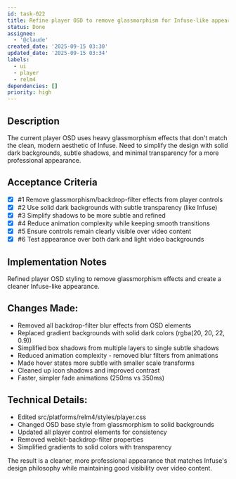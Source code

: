 ```yaml
---
id: task-022
title: Refine player OSD to remove glassmorphism for Infuse-like appearance
status: Done
assignee:
  - '@claude'
created_date: '2025-09-15 03:30'
updated_date: '2025-09-15 03:34'
labels:
  - ui
  - player
  - relm4
dependencies: []
priority: high
---
```


## Description

The current player OSD uses heavy glassmorphism effects that don't match the clean, modern aesthetic of Infuse. Need to simplify the design with solid dark backgrounds, subtle shadows, and minimal transparency for a more professional appearance.

## Acceptance Criteria
<!-- AC:BEGIN -->
- [x] #1 Remove glassmorphism/backdrop-filter effects from player controls
- [x] #2 Use solid dark backgrounds with subtle transparency (like Infuse)
- [x] #3 Simplify shadows to be more subtle and refined
- [x] #4 Reduce animation complexity while keeping smooth transitions
- [x] #5 Ensure controls remain clearly visible over video content
- [x] #6 Test appearance over both dark and light video backgrounds
<!-- AC:END -->

## Implementation Notes

Refined player OSD styling to remove glassmorphism effects and create a cleaner Infuse-like appearance.

## Changes Made:
- Removed all backdrop-filter blur effects from OSD elements
- Replaced gradient backgrounds with solid dark colors (rgba(20, 20, 22, 0.9))
- Simplified box shadows from multiple layers to single subtle shadows
- Reduced animation complexity - removed blur filters from animations
- Made hover states more subtle with smaller scale transforms
- Cleaned up icon shadows and improved contrast
- Faster, simpler fade animations (250ms vs 350ms)

## Technical Details:
- Edited src/platforms/relm4/styles/player.css
- Changed OSD base style from glassmorphism to solid backgrounds
- Updated all player control elements for consistency
- Removed webkit-backdrop-filter properties
- Simplified gradients to solid colors with transparency

The result is a cleaner, more professional appearance that matches Infuse's design philosophy while maintaining good visibility over video content.
